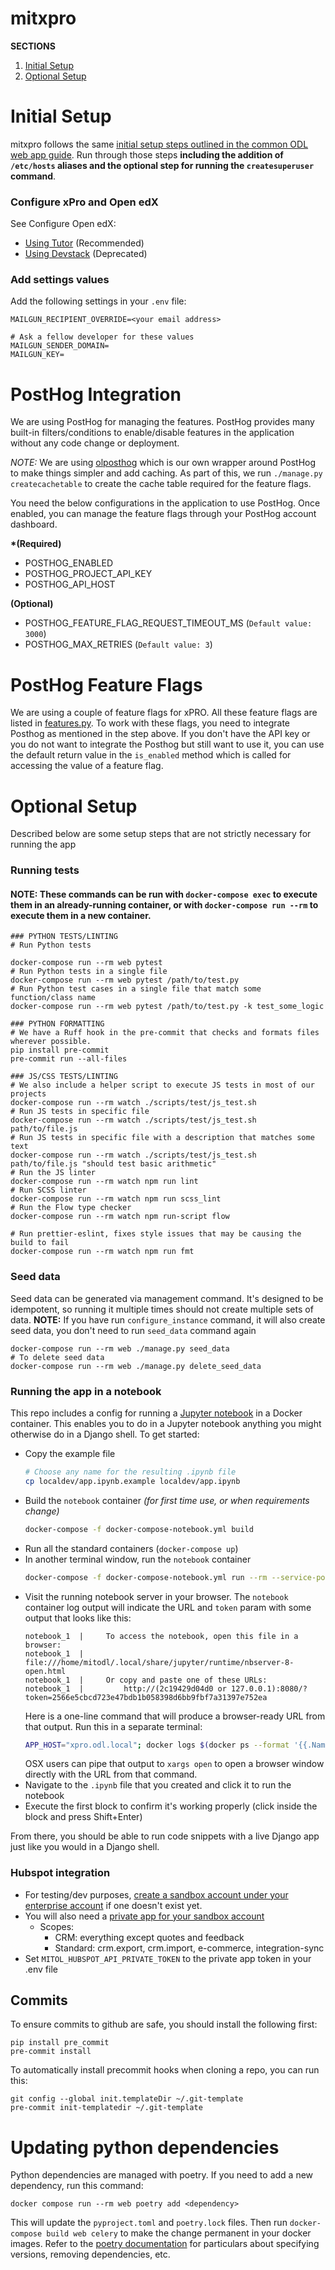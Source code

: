 # mitxpro

**SECTIONS**

1. [Initial Setup](#initial-setup)
2. [Optional Setup](#optional-setup)

# Initial Setup

mitxpro follows the same [initial setup steps outlined in the common ODL web app guide](https://mitodl.github.io/handbook/how-to/common-web-app-guide.html).
Run through those steps **including the addition of `/etc/hosts` aliases and the optional step for running the
`createsuperuser` command**.

### Configure xPro and Open edX

See Configure Open edX:

- [Using Tutor](https://github.com/mitodl/handbook/tree/master/openedx/MITx-edx-integration-tutor.md) (Recommended)
- [Using Devstack](https://github.com/mitodl/handbook/tree/master/openedx/MITx-edx-integration-devstack.md) (Deprecated)

### Add settings values

Add the following settings in your `.env` file:

```
MAILGUN_RECIPIENT_OVERRIDE=<your email address>

# Ask a fellow developer for these values
MAILGUN_SENDER_DOMAIN=
MAILGUN_KEY=
```

# PostHog Integration

We are using PostHog for managing the features. PostHog provides many built-in filters/conditions to enable/disable features in the application without any code change or deployment.

_NOTE:_ We are using [olposthog](https://github.com/mitodl/ol-django/tree/main/src/olposthog) which is our own wrapper around PostHog to make things simpler and add caching. As part of this, we run `./manage.py createcachetable` to create the cache table required for the feature flags.

You need the below configurations in the application to use PostHog. Once enabled, you can manage the feature flags through your PostHog account dashboard.

**\*(Required)**

- POSTHOG_ENABLED
- POSTHOG_PROJECT_API_KEY
- POSTHOG_API_HOST

**(Optional)**

- POSTHOG_FEATURE_FLAG_REQUEST_TIMEOUT_MS (`Default value: 3000`)
- POSTHOG_MAX_RETRIES (`Default value: 3`)

# PostHog Feature Flags

We are using a couple of feature flags for xPRO. All these feature flags are listed in [features.py](https://github.com/mitodl/mitxpro/blob/master/mitxpro/features.py). To work with these flags, you need to integrate Posthog as mentioned in the step above. If you don't have the API key or you do not want to integrate the Posthog but still want to use it, you can use the default return value in the `is_enabled` method which is called for accessing the value of a feature flag.

# Optional Setup

Described below are some setup steps that are not strictly necessary
for running the app

### Running tests

#### NOTE: These commands can be run with `docker-compose exec` to execute them in an already-running container, or with `docker-compose run --rm` to execute them in a new container.

    ### PYTHON TESTS/LINTING
    # Run Python tests

    docker-compose run --rm web pytest
    # Run Python tests in a single file
    docker-compose run --rm web pytest /path/to/test.py
    # Run Python test cases in a single file that match some function/class name
    docker-compose run --rm web pytest /path/to/test.py -k test_some_logic

    ### PYTHON FORMATTING
    # We have a Ruff hook in the pre-commit that checks and formats files wherever possible.
    pip install pre-commit
    pre-commit run --all-files

    ### JS/CSS TESTS/LINTING
    # We also include a helper script to execute JS tests in most of our projects
    docker-compose run --rm watch ./scripts/test/js_test.sh
    # Run JS tests in specific file
    docker-compose run --rm watch ./scripts/test/js_test.sh path/to/file.js
    # Run JS tests in specific file with a description that matches some text
    docker-compose run --rm watch ./scripts/test/js_test.sh path/to/file.js "should test basic arithmetic"
    # Run the JS linter
    docker-compose run --rm watch npm run lint
    # Run SCSS linter
    docker-compose run --rm watch npm run scss_lint
    # Run the Flow type checker
    docker-compose run --rm watch npm run-script flow

    # Run prettier-eslint, fixes style issues that may be causing the build to fail
    docker-compose run --rm watch npm run fmt

### Seed data

Seed data can be generated via management command. It's designed to be idempotent, so running it multiple times should not create multiple sets of data.
**NOTE:** If you have run `configure_instance` command, it will also create seed data, you don't need to run `seed_data` command again

```
docker-compose run --rm web ./manage.py seed_data
# To delete seed data
docker-compose run --rm web ./manage.py delete_seed_data
```

### Running the app in a notebook

This repo includes a config for running a [Jupyter notebook](https://jupyter.org/) in a
Docker container. This enables you to do in a Jupyter notebook anything you might
otherwise do in a Django shell. To get started:

- Copy the example file
  ```bash
  # Choose any name for the resulting .ipynb file
  cp localdev/app.ipynb.example localdev/app.ipynb
  ```
- Build the `notebook` container _(for first time use, or when requirements change)_
  ```bash
  docker-compose -f docker-compose-notebook.yml build
  ```
- Run all the standard containers (`docker-compose up`)
- In another terminal window, run the `notebook` container
  ```bash
  docker-compose -f docker-compose-notebook.yml run --rm --service-ports notebook
  ```
- Visit the running notebook server in your browser. The `notebook` container log output will
  indicate the URL and `token` param with some output that looks like this:
  ```
  notebook_1  |     To access the notebook, open this file in a browser:
  notebook_1  |         file:///home/mitodl/.local/share/jupyter/runtime/nbserver-8-open.html
  notebook_1  |     Or copy and paste one of these URLs:
  notebook_1  |         http://(2c19429d04d0 or 127.0.0.1):8080/?token=2566e5cbcd723e47bdb1b058398d6bb9fbf7a31397e752ea
  ```
  Here is a one-line command that will produce a browser-ready URL from that output. Run this in a separate terminal:
  ```bash
  APP_HOST="xpro.odl.local"; docker logs $(docker ps --format '{{.Names}}' | grep "_notebook_run_") | grep -E "http://(.*):8080[^ ]+\w" | tail -1 | sed -e 's/^[[:space:]]*//' | sed -e "s/(.*)/$APP_HOST/"
  ```
  OSX users can pipe that output to `xargs open` to open a browser window directly with the URL from that command.
- Navigate to the `.ipynb` file that you created and click it to run the notebook
- Execute the first block to confirm it's working properly (click inside the block
  and press Shift+Enter)

From there, you should be able to run code snippets with a live Django app just like you
would in a Django shell.

### Hubspot integration

- For testing/dev purposes, [create a sandbox account under your enterprise account](https://knowledge.hubspot.com/account/set-up-a-hubspot-standard-sandbox-account) if one doesn't exist yet.
- You will also need a [private app for your sandbox account](https://developers.hubspot.com/docs/api/migrate-an-api-key-integration-to-a-private-app)
  - Scopes:
    - CRM: everything except quotes and feedback
    - Standard: crm.export, crm.import, e-commerce, integration-sync
- Set `MITOL_HUBSPOT_API_PRIVATE_TOKEN` to the private app token in your .env file

## Commits

To ensure commits to github are safe, you should install the following first:

```
pip install pre_commit
pre-commit install
```

To automatically install precommit hooks when cloning a repo, you can run this:

```
git config --global init.templateDir ~/.git-template
pre-commit init-templatedir ~/.git-template
```

# Updating python dependencies

Python dependencies are managed with poetry. If you need to add a new dependency, run this command:

```
docker compose run --rm web poetry add <dependency>
```

This will update the `pyproject.toml` and `poetry.lock` files. Then run `docker-compose build web celery` to make the change permanent in your docker images.
Refer to the [poetry documentation](https://python-poetry.org/docs/cli/) for particulars about specifying versions, removing dependencies, etc.
